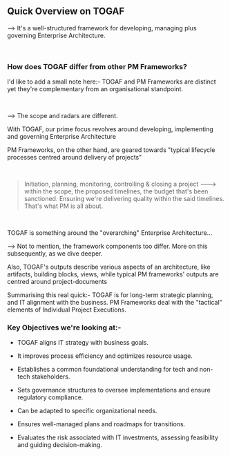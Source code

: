 ## Quick Overview on TOGAF

--> It's a well-structured framework for developing, managing plus governing Enterprise Architecture.

</br>

### How does TOGAF differ from other PM Frameworks?

I'd like to add a small note here:- TOGAF and PM Frameworks are distinct yet they're complementary from an organisational standpoint.

</br>


--> The scope and radars are different.

With TOGAF, our prime focus revolves around developing, implementing and governing Enterprise Architecture

PM Frameworks, on the other hand, are geared towards "typical lifecycle processes centred around delivery of projects"

</br>

> Initiation, planning, monitoring, controlling & closing a project ---> within the scope, the proposed timelines, the budget that's been sanctioned.
Ensuring we're delivering quality within the said timelines. That's what PM is all about.

</br>

TOGAF is something around the "overarching" Enterprise Architecture...

--> Not to mention, the framework components too differ. More on this subsequently, as we dive deeper. 

Also, TOGAF's outputs describe various aspects of an architecture, like artifacts, building blocks, views, while typical PM frameworks' outputs are centred around project-documents

Summarising this real quick:- TOGAF is for long-term strategic planning, and IT alignment with the business. PM Frameworks deal with the "tactical" elements of Individual Project Executions.



### Key Objectives we're looking at:-

 - TOGAF aligns IT strategy with business goals.

- It improves process efficiency and optimizes resource usage.
  
- Establishes a common foundational understanding for tech and non-tech stakeholders.
  
-  Sets governance structures to oversee implementations and ensure regulatory compliance.
  
-  Can be adapted to specific organizational needs.
  
- Ensures well-managed plans and roadmaps for transitions.
  
- Evaluates the risk associated with IT investments, assessing feasibility and guiding decision-making.
